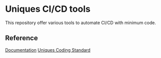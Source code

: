 # Uniques CI/CD tools

This repository offer various tools to automate CI/CD with minimum code.

## Reference

[Documentation](https://docs.officioplatform.com/books/ci-and-automation)
[Uniques Coding Standard](https://github.com/uniquesca/uniques-coding-standard)
